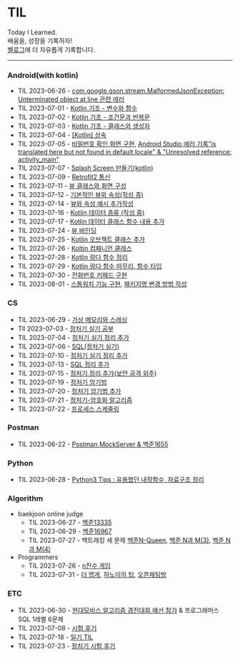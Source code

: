 # TIL

Today I Learned.  
배움을, 성장을 기록하자!  
[벨로그](https://velog.io/@kuronuma_daisy)에 더 자유롭게 기록합니다.


---  

### Android(with kotlin)
* TIL 2023-06-26 - [com.google.gson.stream.MalformedJsonException: Unterminated object at line 관련 에러](https://github.com/yndoo/TIL/blob/main/Android/com.google.gson.stream.MalformedJsonException%3A%20Unterminated%20object%20at%20line%20%EA%B4%80%EB%A0%A8%20%EC%97%90%EB%9F%AC.md)
* TIL 2023-07-01 - [Kotlin 기초 - 변수와 함수](https://github.com/yndoo/TIL/blob/main/Android/Kotlin%20%EA%B8%B0%EC%B4%88%20-%20%EB%B3%80%EC%88%98%EC%99%80%20%ED%95%A8%EC%88%98.md)
* TIL 2023-07-02 - [Kotlin 기초 - 조건문과 반복문](https://github.com/yndoo/TIL/blob/main/Android/Kotlin%20%EA%B8%B0%EC%B4%88%20-%20%EC%A1%B0%EA%B1%B4%EB%AC%B8%EA%B3%BC%20%EB%B0%98%EB%B3%B5%EB%AC%B8.md)
* TIL 2023-07-03 - [Kotlin 기초 - 클래스와 생성자](https://github.com/yndoo/TIL/blob/main/Android/Kotlin%20%EA%B8%B0%EC%B4%88%20-%20%ED%81%B4%EB%9E%98%EC%8A%A4%EC%99%80%20%EC%83%9D%EC%84%B1%EC%9E%90.md)
* TIL 2023-07-04 - [[Kotlin] 상속](https://github.com/yndoo/TIL/blob/main/Android/%5BKotlin%5D%20%EC%83%81%EC%86%8D.md)
* TIL 2023-07-05 - [비밀번호 확인 화면 구현](https://github.com/yndoo/AndroidPracticeProjects/tree/master/pw_view), [Android Studio 에러 기록"is translated here but not found in default locale" & "Unresolved reference: activity_main"](https://github.com/yndoo/TIL/blob/main/Android/Android%20Studio%20%EC%97%90%EB%9F%AC%20%22is%20translated%20here%20but%20not%20found%20in%20default%20locale%22%20%26%20%22Unresolved%20reference%3A%20activity_main%22.md)
* TIL 2023-07-07 - [Splash Screen 만들기(kotlin)](https://github.com/yndoo/TIL/blob/main/Android/Splash%20Screen%20%EB%A7%8C%EB%93%A4%EA%B8%B0(kotlin).md)
* TIL 2023-07-09 - [Retrofit2 통신](https://github.com/yndoo/TIL/blob/main/Android/Retrofit2%20%ED%86%B5%EC%8B%A0.md)
* TIL 2023-07-11 - [뷰 클래스와 화면 구성](https://github.com/yndoo/TIL/blob/main/Android/%EB%B7%B0%20%ED%81%B4%EB%9E%98%EC%8A%A4%EC%99%80%20%ED%99%94%EB%A9%B4%20%EA%B5%AC%EC%84%B1.md)
* TIL 2023-07-12 - [기본적인 뷰와 속성(작성 중)](https://velog.io/@kuronuma_daisy/android7)
* TIL 2023-07-14 - [뷰와 속성 예시 추가작성](https://github.com/yndoo/TIL/blob/main/Android/%EA%B8%B0%EB%B3%B8%EC%A0%81%EC%9D%B8%20%EB%B7%B0%EC%99%80%20%EC%86%8D%EC%84%B1.md)
* TIL 2023-07-16 - [Kotlin 데이터 종류 (작성 중)](https://github.com/yndoo/TIL/blob/main/Android/%5BKotlin%5D%20%EB%8D%B0%EC%9D%B4%ED%84%B0%20%EC%A2%85%EB%A5%98.md)
* TIL 2023-07-17 - [Kotlin 데이터 클래스 함수 내용 추가](https://github.com/yndoo/TIL/blob/main/Android/%5BKotlin%5D%20%EB%8D%B0%EC%9D%B4%ED%84%B0%20%EC%A2%85%EB%A5%98.md)
* TIL 2023-07-24 - [뷰 바인딩](https://github.com/yndoo/TIL/blob/main/Android/%EB%B7%B0%EB%B0%94%EC%9D%B8%EB%94%A9.md)
* TIL 2023-07-25 - [Kotlin 오브젝트 클래스 추가](https://github.com/yndoo/TIL/blob/main/Android/%5BKotlin%5D%20%EB%8D%B0%EC%9D%B4%ED%84%B0%20%EC%A2%85%EB%A5%98.md)
* TIL 2023-07-26 - [Koltin 컴패니언 클래스](https://github.com/yndoo/TIL/blob/main/Android/%5BKotlin%5D%20%EB%8D%B0%EC%9D%B4%ED%84%B0%20%EC%A2%85%EB%A5%98.md)
* TIL 2023-07-28 - [Kotlin 람다 함수 정리](https://github.com/yndoo/TIL/blob/main/Android/%5BKotlin%5D%20%EB%9E%8C%EB%8B%A4%20%ED%95%A8%EC%88%98%EC%99%80%20%EA%B3%A0%EC%B0%A8%20%ED%95%A8%EC%88%98.md)
* TIL 2023-07-29 - [Kotlin 람다 함수 마무리, 함수 타입](https://github.com/yndoo/TIL/blob/main/Android/%5BKotlin%5D%20%EB%9E%8C%EB%8B%A4%20%ED%95%A8%EC%88%98%EC%99%80%20%EA%B3%A0%EC%B0%A8%20%ED%95%A8%EC%88%98.md)
* TIL 2023-07-30 - [전화번호 키패드 구현](https://github.com/yndoo/AndroidPracticeProjects/tree/master/ch7_layout)
* TIL 2023-08-01 - [스톱워치 기능 구현](https://github.com/yndoo/AndroidPracticeProjects/tree/master/ch8_event), [패키지명 변경 방법 작성](https://github.com/yndoo/TIL/blob/main/Android/%EC%95%88%EB%93%9C%EB%A1%9C%EC%9D%B4%EB%93%9C%20%EC%8A%A4%ED%8A%9C%EB%94%94%EC%98%A4%20%ED%8C%A8%ED%82%A4%EC%A7%80%EB%AA%85%20%EB%B3%80%EA%B2%BD%20%EB%B0%A9%EB%B2%95.md)

### CS 
* TIL 2023-06-29 - [가상 메모리와 스레싱](https://github.com/yndoo/TIL/blob/main/CS/%EA%B0%80%EC%83%81%20%EB%A9%94%EB%AA%A8%EB%A6%AC%EC%99%80%20%EC%8A%A4%EB%A0%88%EC%8B%B1.md)
* TIl 2023-07-03 - [정처기 실기 공부](https://github.com/yndoo/TIL/blob/main/CS/%EC%A0%95%EC%B2%98%EA%B8%B0%20%EC%8B%A4%EA%B8%B0%20%EA%B3%B5%EB%B6%80.md)
* TIL 2023-07-04 - [정처기 실기 정리 추가](https://github.com/yndoo/TIL/blob/main/CS/%EC%A0%95%EC%B2%98%EA%B8%B0%20%EC%8B%A4%EA%B8%B0%20%EA%B3%B5%EB%B6%80.md)
* TIL 2023-07-06 - [SQL(정처기 실기)](https://github.com/yndoo/TIL/blob/main/CS/SQL(%EC%A0%95%EC%B2%98%EA%B8%B0%20%EC%8B%A4%EA%B8%B0).md)
* TIL 2023-07-10 - [정처기 실기 정리 추가](https://github.com/yndoo/TIL/blob/main/CS/%EC%A0%95%EC%B2%98%EA%B8%B0%20%EC%8B%A4%EA%B8%B0%20%EA%B3%B5%EB%B6%80.md)
* TIL 2023-07-13 - [SQL 정리 추가](https://github.com/yndoo/TIL/blob/main/CS/SQL(%EC%A0%95%EC%B2%98%EA%B8%B0%20%EC%8B%A4%EA%B8%B0).md)
* TIL 2023-07-15 - [정처기 정리 추가(보안 공격 위주)](https://github.com/yndoo/TIL/blob/main/CS/%EC%A0%95%EC%B2%98%EA%B8%B0%20%EC%8B%A4%EA%B8%B0%20%EA%B3%B5%EB%B6%80.md)
* TIL 2023-07-19 - [정처기 암기법](https://github.com/yndoo/TIL/blob/main/CS/%EC%A0%95%EC%B2%98%EA%B8%B0%20%EC%8B%A4%EA%B8%B0%20%EC%95%94%EA%B8%B0%EB%B2%95.md)
* TIL 2023-07-20 - [정처기 암기법 추가](https://github.com/yndoo/TIL/blob/main/CS/%EC%A0%95%EC%B2%98%EA%B8%B0%20%EC%8B%A4%EA%B8%B0%20%EC%95%94%EA%B8%B0%EB%B2%95.md)
* TIL 2023-07-21 - [정처기-암호화 알고리즘](https://velog.io/@kuronuma_daisy/%EC%95%94%ED%98%B8%ED%99%94-%EC%95%8C%EA%B3%A0%EB%A6%AC%EC%A6%98)
* TIL 2023-07-22 - [프로세스 스케줄링](https://github.com/yndoo/TIL/blob/main/CS/%ED%94%84%EB%A1%9C%EC%84%B8%EC%8A%A4%20%EC%8A%A4%EC%BC%80%EC%A4%84%EB%A7%81.md)


### Postman
* TIL 2023-06-22 - [Postman MockServer & 백준1655](https://github.com/yndoo/TIL/blob/main/Postman/Postman%20MockServer.md)

### Python
* TIL 2023-06-28 - [Python3 Tips : 유용했던 내장함수, 자료구조 정리](https://github.com/yndoo/TIL/blob/main/Python/Python%20Tips%20%EB%AA%A8%EC%9D%8C.md)

### Algorithm  
* baekjoon online judge  
  * TIL 2023-06-27 - [백준13335](https://github.com/yndoo/algorithm-study/tree/main/%EB%B0%B1%EC%A4%80/Silver/13335.%E2%80%85%ED%8A%B8%EB%9F%AD)
  * TIL 2023-06-29 - [백준16967](https://github.com/yndoo/algorithm-study/tree/main/%EB%B0%B1%EC%A4%80/Silver/16967.%E2%80%85%EB%B0%B0%EC%97%B4%E2%80%85%EB%B3%B5%EC%9B%90%ED%95%98%EA%B8%B0)
  * TIL 2023-07-27 - 백트래킹 세 문제 [백준N-Queen](https://github.com/yndoo/algorithm-study/tree/main/%EB%B0%B1%EC%A4%80/Gold/9663.%E2%80%85N%EF%BC%8DQueen), [백준 N과 M(3)](https://github.com/yndoo/algorithm-study/tree/main/%EB%B0%B1%EC%A4%80/Silver/15651.%E2%80%85N%EA%B3%BC%E2%80%85M%E2%80%85%EF%BC%883%EF%BC%89), [백준 N과 M(4)](https://github.com/yndoo/algorithm-study/tree/main/%EB%B0%B1%EC%A4%80/Silver/15652.%E2%80%85N%EA%B3%BC%E2%80%85M%E2%80%85%EF%BC%884%EF%BC%89)
* Programmers
  * TIL 2023-07-26 - [n진수 게임](https://github.com/yndoo/algorithm-study/tree/main/%ED%94%84%EB%A1%9C%EA%B7%B8%EB%9E%98%EB%A8%B8%EC%8A%A4/lv2/17687.%E2%80%85%EF%BC%BB3%EC%B0%A8%EF%BC%BD%E2%80%85n%EC%A7%84%EC%88%98%E2%80%85%EA%B2%8C%EC%9E%84)
  * TIL 2023-07-31 - [더 맵게](https://github.com/yndoo/algorithm-study/tree/main/%ED%94%84%EB%A1%9C%EA%B7%B8%EB%9E%98%EB%A8%B8%EC%8A%A4/lv2/42626.%E2%80%85%EB%8D%94%E2%80%85%EB%A7%B5%EA%B2%8C), [하노이의 탑](https://github.com/yndoo/algorithm-study/tree/main/%ED%94%84%EB%A1%9C%EA%B7%B8%EB%9E%98%EB%A8%B8%EC%8A%A4/lv2/12946.%E2%80%85%ED%95%98%EB%85%B8%EC%9D%B4%EC%9D%98%E2%80%85%ED%83%91), [오픈채팅방](https://github.com/yndoo/algorithm-study/tree/main/%ED%94%84%EB%A1%9C%EA%B7%B8%EB%9E%98%EB%A8%B8%EC%8A%A4/lv2/42888.%E2%80%85%EC%98%A4%ED%94%88%EC%B1%84%ED%8C%85%EB%B0%A9)

### ETC
* TIL 2023-06-30 - [현대모비스 알고리즘 경진대회 예선 참가](https://velog.io/@kuronuma_daisy/23%EB%85%84-%ED%98%84%EB%8C%80%EB%AA%A8%EB%B9%84%EC%8A%A4-%EC%95%8C%EA%B3%A0%EB%A6%AC%EC%A6%98-%EA%B2%BD%EC%A7%84%EB%8C%80%ED%9A%8C-%EC%98%88%EC%84%A0-%ED%9B%84%EA%B8%B0) & 프로그래머스 SQL 1레벨 6문제
* TIL 2023-07-08 - [시험 후기](https://velog.io/@kuronuma_daisy/TIL-2023-07-08)
* TIL 2023-07-18 - [일기 TIL](https://velog.io/@kuronuma_daisy/%EC%9D%BC%EA%B8%B0)
* TIL 2023-07-23 - [정처기 시험 후기](https://velog.io/@kuronuma_daisy/%EC%A0%95%EB%B3%B4%EC%B2%98%EB%A6%AC%EA%B8%B0%EC%82%AC-%EC%8B%A4%EA%B8%B0-%ED%9B%84%EA%B8%B0)
